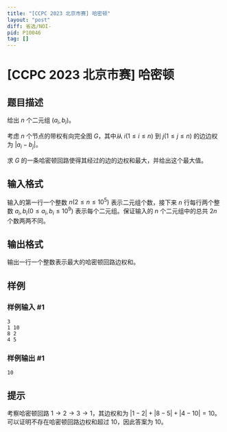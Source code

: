```yaml
---
title: "[CCPC 2023 北京市赛] 哈密顿"
layout: "post"
diff: 省选/NOI-
pid: P10046
tag: []
---
```

# [CCPC 2023 北京市赛] 哈密顿
## 题目描述

给出 $n$ 个二元组 $(a_i,b_i)$。

考虑 $n$ 个节点的带权有向完全图 $G$，其中从 $i (1 \le i \le n)$ 到 $j (1 \le j \le n)$ 的边边权为 $|a_i-b_j|$。

求 $G$ 的一条哈密顿回路使得其经过的边的边权和最大，并给出这个最大值。
## 输入格式

输入的第一行一个整数 $n(2 \le n \le 10^5)$ 表示二元组个数，接下来 $n$ 行每行两个整数 $a_i,b_i(0 \le a_i,b_i \le 10^9)$ 表示每个二元组。保证输入的 $n$ 个二元组中的总共 $2n$ 个数两两不同。
## 输出格式

输出一行一个整数表示最大的哈密顿回路边权和。
## 样例

### 样例输入 #1
```
3
1 10
8 2
4 5
```
### 样例输出 #1
```
10
```
## 提示

考察哈密顿回路 $1 \to 2 \to 3 \to 1$，其边权和为 $|1-2| + |
8-5| + |4-10| = 10$。可以证明不存在哈密顿回路边权和超过 $10$，因此答案为 $10$。
